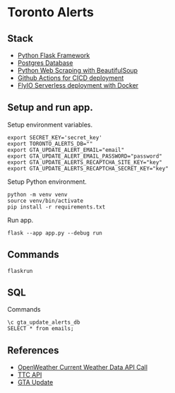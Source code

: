 # Toronto Alerts

## Stack

- [Python Flask Framework](https://flask.palletsprojects.com/en/3.0.x/)
- [Postgres Database](https://fly.io/docs/postgres/)
- [Python Web Scraping with BeautifulSoup](https://www.crummy.com/software/BeautifulSoup/bs4/doc/)
- [Github Actions for CICD deployment](https://fly.io/docs/app-guides/continuous-deployment-with-github-actions/)
- [FlyIO Serverless deployment with Docker](https://fly.io/docs/languages-and-frameworks/dockerfile/)

## Setup and run app.

Setup environment variables.

```
export SECRET_KEY='secret_key'
export TORONTO_ALERTS_DB=""
export GTA_UPDATE_ALERT_EMAIL="email"
export GTA_UPDATE_ALERT_EMAIL_PASSWORD="password"
export GTA_UPDATE_ALERTS_RECAPTCHA_SITE_KEY="key"
export GTA_UPDATE_ALERTS_RECAPTCHA_SECRET_KEY="key"
```

Setup Python environment.

```
python -m venv venv
source venv/bin/activate
pip install -r requirements.txt
```

Run app.

```
flask --app app.py --debug run
```

## Commands

```
flaskrun
```

## SQL

Commands

```
\c gta_update_alerts_db
SELECT * from emails;
```

## References

- [OpenWeather Current Weather Data API Call](https://openweathermap.org/current)
- [TTC API](https://alerts.ttc.ca/api/alerts/live-alerts)
- [GTA Update](https://gtaupdate.com/)

